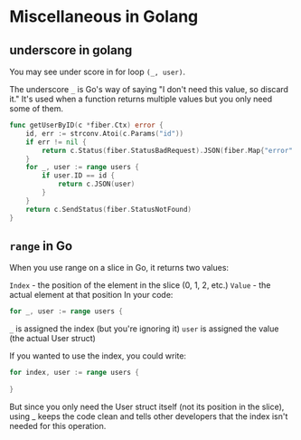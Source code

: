 # Miscellaneous in Golang

## underscore in golang
You may see under score in for loop `(_, user)`.

The underscore `_` is Go's way of saying "I don't need this value, so discard it." It's used when a function returns multiple values but you only need some of them.

```go
func getUserByID(c *fiber.Ctx) error {
	id, err := strconv.Atoi(c.Params("id"))
	if err != nil {
		return c.Status(fiber.StatusBadRequest).JSON(fiber.Map{"error": "Invalid user ID"})
	}
	for _, user := range users {
		if user.ID == id {
			return c.JSON(user)
		}
	}
	return c.SendStatus(fiber.StatusNotFound)
}
```

## `range` in Go
When you use range on a slice in Go, it returns two values:

`Index` - the position of the element in the slice (0, 1, 2, etc.)
`Value` - the actual element at that position
In your code:

```go
for _, user := range users {
```

`_` is assigned the index (but you're ignoring it)
`user` is assigned the value (the actual User struct)

If you wanted to use the index, you could write:

```go
for index, user := range users {
    
}
```

But since you only need the User struct itself (not its position in the slice), using _ keeps the code clean and tells other developers that the index isn't needed for this operation.